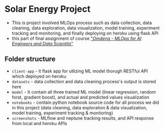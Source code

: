 # Solar Energy Project

- This is project involved MLOps process such as data collection, data cleaning, data exploration, data visualization, model training, experiment tracking and monitoring, and finally deploying on heroku using flask API
- this part of final assignment of course ["<i>Omdena - MLOps for AI Engineers and Data Scientits</i>"](https://omdena.com/course/mlops-for-ai-engineers-and-data-scientists/)

## Folder structure

- `client-app` - it flask app for utlizing ML model thorugh RESTful API which deployed on heroku
- `datasets` - data collection and data cleaning process's output is stored here
- `model` - It contain all three trained ML model (linear regression, random forst, gradient boost), and actual and predicted values visualization
- `notebooks` - contain python notebook source code for all process we did in this project (data cleaning, data exploration & data visualization, model training, experiment tracking & monitoring)
- `screenshots` - MLflow and neptune tracking results, and API response from local and heroku APIs
